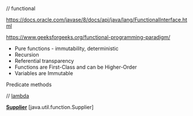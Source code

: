 // functional

https://docs.oracle.com/javase/8/docs/api/java/lang/FunctionalInterface.html

https://www.geeksforgeeks.org/functional-programming-paradigm/

- Pure functions - immutability, deterministic
- Recursion
- Referential transparency
- Functions are First-Class and can be Higher-Order
- Variables are Immutable


Predicate methods

// [lambda](https://github.com/hks1/java-tutorial/blob/main/src/main/java/com/tutorial/lambda/README.md)

[**Supplier**](https://github.com/hks1/java-tutorial/blob/main/src/main/java/com/tutorial/functional/supplier/suppleir.md)
[java.util.function.Supplier]
